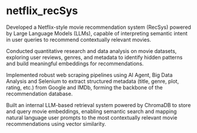 # netflix_recSys


Developed a Netflix-style movie recommendation system (RecSys) powered by Large Language Models (LLMs), 
capable of interpreting semantic intent in user queries to recommend contextually relevant movies. 

Conducted quantitative research and data analysis on movie datasets, exploring user reviews, genres, and 
metadata to identify hidden patterns and build meaningful embeddings for recommendations. 

Implemented robust web scraping pipelines using AI Agent, Big Data Analysis and Selenium to extract 
structured metadata (title, genre, plot, rating, etc.) from Google and IMDb, forming the backbone of the 
recommendation database. 

Built an internal LLM-based retrieval system powered by ChromaDB to store and query movie embeddings, 
enabling semantic search and mapping natural language user prompts to the most contextually relevant movie 
recommendations using vector similarity. 
